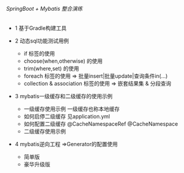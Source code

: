 ###### SpringBoot + Mybatis 整合演练
* 1 基于Gradle构建工具

* 2 动态sql功能测试用例
    * if 标签的使用
    * choose(when,otherwise) 的使用
    * trim(where,set) 的使用
    * foreach 标签的使用 => 批量insert|批量update|查询条件in(...)
    * collection & association 标签的使用 => 嵌套结果集 & 分段查询
    
* 3 mybatis一级缓存和二级缓存的使用示例
    * 一级缓存使用示例 一级缓存也称本地缓存
    * 如何启停二级缓存 见application.yml
    * 如何配置二级缓存 @CacheNamespaceRef @CacheNamespace
    * 二级缓存使用示例
    
* 4 mybatis逆向工程 =>Generator的配置使用
    * 简单版
    * 豪华升级版
    

    

    
